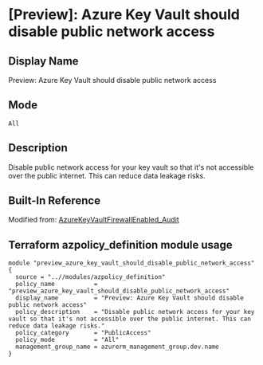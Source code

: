 # [Preview]: Azure Key Vault should disable public network access

## Display Name

Preview: Azure Key Vault should disable public network access

## Mode

`All`

## Description

Disable public network access for your key vault so that it's not accessible over the public internet. This can reduce data leakage risks.

## Built-In Reference

Modified from: [AzureKeyVaultFirewallEnabled_Audit](https://github.com/Azure/azure-policy/blob/master/built-in-policies/policyDefinitions/Key%20Vault/AzureKeyVaultFirewallEnabled_Audit.json)

Terraform azpolicy_definition module usage
-----

```hcl
module "preview_azure_key_vault_should_disable_public_network_access" {
  source = "..//modules/azpolicy_definition"
  policy_name           = "preview_azure_key_vault_should_disable_public_network_access"
  display_name          = "Preview: Azure Key Vault should disable public network access"
  policy_description    = "Disable public network access for your key vault so that it's not accessible over the public internet. This can reduce data leakage risks."
  policy_category       = "PublicAccess"
  policy_mode           = "All"
  management_group_name = azurerm_management_group.dev.name
}
```
